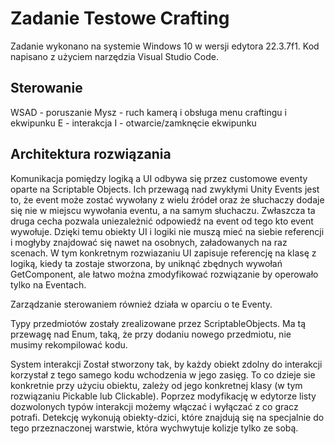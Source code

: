 # Zadanie Testowe Crafting

Zadanie wykonano na systemie Windows 10 w wersji edytora 22.3.7f1. Kod napisano z użyciem narzędzia Visual Studio Code.

## Sterowanie

WSAD - poruszanie
Mysz - ruch kamerą i obsługa menu craftingu i ekwipunku
E - interakcja
I - otwarcie/zamknęcie ekwipunku


## Architektura rozwiązania

Komunikacja pomiędzy logiką a UI odbywa się przez customowe eventy oparte na Scriptable Objects. Ich przewagą nad zwykłymi Unity Events jest to, że event może zostać wywołany z wielu źródeł oraz że słuchaczy dodaje się nie w miejscu wywołania eventu, a na samym słuchaczu. Zwłaszcza ta druga cecha pozwala uniezależnić odpowiedź na event od tego kto event wywołuje. Dzięki temu obiekty UI i logiki nie muszą mieć na siebie referencji i mogłyby znajdować się nawet na osobnych, załadowanych na raz scenach. W tym konkretnym rozwiazaniu UI zapisuje referencję na klasę z logiką, kiedy ta zostaje stworzona, by uniknąć zbędnych wywołań GetComponent, ale łatwo można zmodyfikować rozwiązanie by operowało tylko na Eventach.

Zarządzanie sterowaniem również działa w oparciu o te Eventy.

Typy przedmiotów zostały zrealizowane przez ScriptableObjects. Ma tą przewagę nad Enum, taką, że przy dodaniu nowego przedmiotu, nie musimy rekompilować kodu.

System interakcji Został stworzony tak, by każdy obiekt zdolny do interakcji korzystał z tego samego kodu wchodzenia w jego zasięg. To co dzieje sie konkretnie przy użyciu obiektu, zależy od jego konkretnej klasy (w tym rozwiązaniu Pickable lub Clickable). Poprzez modyfikację w edytorze listy dozwolonych typów interakcji możemy włączać i wyłączać z co gracz potrafi. Detekcję wykonują obiekty-dzici, które znajdują się na specjalnie do tego przeznaczonej warstwie, która wychwytuje kolizje tylko ze sobą.


